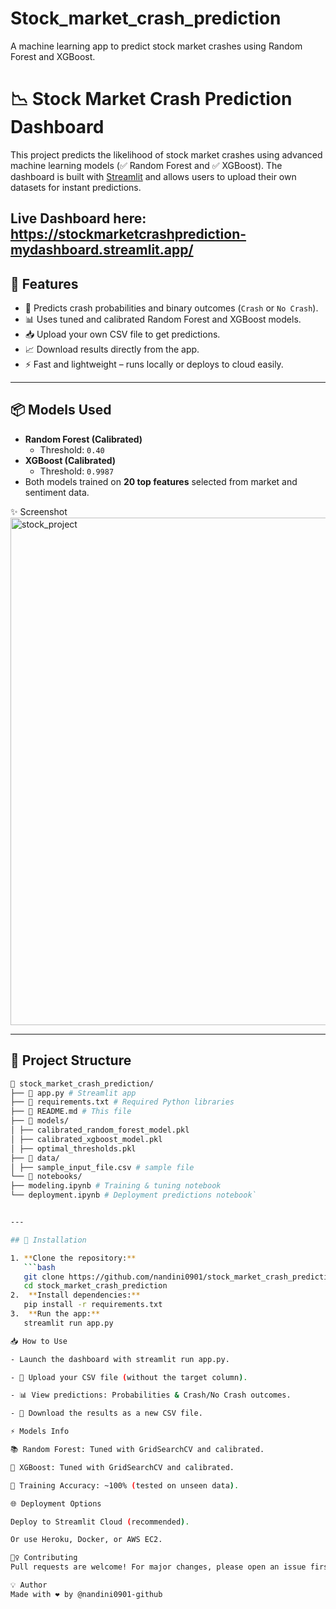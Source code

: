 # Stock_market_crash_prediction
A machine learning app to predict stock market crashes using Random Forest and XGBoost.
# 📉 Stock Market Crash Prediction Dashboard

This project predicts the likelihood of stock market crashes using advanced machine learning models (✅ Random Forest and ✅ XGBoost). The dashboard is built with [Streamlit](https://streamlit.io/) and allows users to upload their own datasets for instant predictions.

Live Dashboard here: https://stockmarketcrashprediction-mydashboard.streamlit.app/
---

## 🚀 Features
- 🔮 Predicts crash probabilities and binary outcomes (`Crash` or `No Crash`).
- 📊 Uses tuned and calibrated Random Forest and XGBoost models.
- 📥 Upload your own CSV file to get predictions.
- 📈 Download results directly from the app.
- ⚡ Fast and lightweight – runs locally or deploys to cloud easily.

---

## 📦 Models Used
- **Random Forest (Calibrated)**
  - Threshold: `0.40`
- **XGBoost (Calibrated)**
  - Threshold: `0.9987`
- Both models trained on **20 top features** selected from market and sentiment data.

✨ Screenshot
<img width="1822" height="812" alt="stock_project" src="https://github.com/user-attachments/assets/8ff6dfa4-75cf-4090-8a77-1bd9acedff37" />


---

## 📂 Project Structure
```bash
📁 stock_market_crash_prediction/
├── 📄 app.py # Streamlit app
├── 📄 requirements.txt # Required Python libraries
├── 📄 README.md # This file
├── 📁 models/
│ ├── calibrated_random_forest_model.pkl
│ ├── calibrated_xgboost_model.pkl
│ ├── optimal_thresholds.pkl
├── 📁 data/
│ ├── sample_input_file.csv # sample file
└── 📁 notebooks/
├── modeling.ipynb # Training & tuning notebook
└── deployment.ipynb # Deployment predictions notebook`


---

## 🚀 Installation

1. **Clone the repository:**
   ```bash
   git clone https://github.com/nandini0901/stock_market_crash_prediction.git
   cd stock_market_crash_prediction
2.  **Install dependencies:**
   pip install -r requirements.txt
3.  **Run the app:**
   streamlit run app.py

📥 How to Use

- Launch the dashboard with streamlit run app.py.

- 📂 Upload your CSV file (without the target column).

- 📊 View predictions: Probabilities & Crash/No Crash outcomes.

- 💾 Download the results as a new CSV file.

⚡ Models Info

📚 Random Forest: Tuned with GridSearchCV and calibrated.

🚀 XGBoost: Tuned with GridSearchCV and calibrated.

🏁 Training Accuracy: ~100% (tested on unseen data).

🌐 Deployment Options

Deploy to Streamlit Cloud (recommended).

Or use Heroku, Docker, or AWS EC2.

🙋‍♀️ Contributing
Pull requests are welcome! For major changes, please open an issue first.

💡 Author
Made with ❤️ by @nandini0901-github



